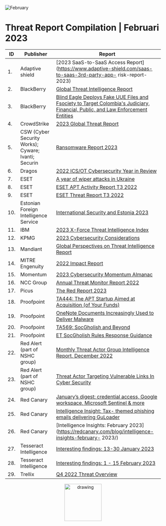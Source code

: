 ![February](https://github.com/jwennekers/2023-Threat-Report-Compilation/assets/136587455/06300ebc-0864-4f4c-9257-e70c0f49d603)

# Threat Report Compilation | Februari 2023

| ID | Publisher  | Report |
| ------------- | ------------- | ------------- |
|1.|Adaptive shield|[2023 SaaS-to-SaaS Access Report](https://www.adaptive-shield.com/saas-to-saas-3rd-party-app- risk-report-2023)|
|2.|BlackBerry| [Global Threat Intelligence Report](https://www.blackberry.com/us/en/solutions/threat-intelligence/2023/threat-intelligence-report-jan) |
|3.|BlackBerry|[Blind Eagle Deploys Fake UUE Files and Fsociety to Target Colombia's Judiciary, Financial, Public, and Law Enforcement Entities](https://blogs.blackberry.com/en/2023/02/blind-eagle-apt-c-36-targets-colombia)|
|4.|CrowdStrike|[2023 Global Threat Report](https://www.crowdstrike.com/global-threat-report/)|
|5.|CSW (Cyber Security Works); Cyware; Ivanti; Securin|[Ransomware Report 2023](https://cybersecurityworks.com/ransomware/)|
|6.|Dragos|[2022 ICS/OT Cybersecurity Year in Review](https://hub.dragos.com/ics-cybersecurity-year-in-review-2022 )|
|7.|ESET|[A year of wiper attacks in Ukraine](https://www.welivesecurity.com/2023/02/24/year-wiper-attacks-ukraine/)|
|8.|ESET|[ESET APT Activity Report T3 2022](https://www.welivesecurity.com/wp-content/uploads/2023/01/eset_apt_activity_report_t32022.pdf)|
|9.|ESET|[ESET Threat Report T3 2022](https://www.welivesecurity.com/wp-content/uploads/2023/02/eset_threat_report_t32022.pdf)|
|10.|Estonian Foreign Intelligence Service|[International Security and Estonia 2023](https://raport.valisluureamet.ee/2023/en/)|
|11.|IBM|[2023 X-Force Threat Intelligence Index](https://www.ibm.com/reports/threat-intelligence)|
|12.|KPMG|[2023 Cybersecurity Considerations](https://kpmg.com/xx/en/home/insights/2023/02/cybersecurity-considerations-2023.html)|
|13.|Mandiant|[Global Perspectives on Threat Intelligence Report](https://www.mandiant.com/global-perspectives-on-threat-intelligence)|
|14.|MITRE Engenuity|[2022 Impact Report](https://mitre-engenuity.org/cybersecurity/center-for-threat-informed-defense/impact-report/)|
|15.|Momentum|[2023 Cybersecurity Momentum Almanac](https://momentumcyber.com/cybersecurity-almanac-2023/)|
|16.|NCC Group|[Annual Threat Monitor Report 2022](https://www.nccgroup.com/us/annual-threat-monitor-report-2022/)|
|17.|Picus|[The Red Report 2023](https://www.picussecurity.com/resource/report/the-red-report-2023)|
|18.|Proofpoint|[TA444: The APT Startup Aimed at Acquisition (of Your Funds)](https://www.proofpoint.com/us/blog/threat-insight/ta444-apt-startup-aimed-at-your-funds)|
|19.|Proofpoint|[OneNote Documents Increasingly Used to Deliver Malware](https://www.proofpoint.com/us/blog/threat-insight/onenote-documents-increasingly-used-to-deliver-malware)|
|20.|Proofpoint|[TA569: SocGholish and Beyond](https://www.proofpoint.com/us/blog/threat-insight/ta569-socgholish-and-beyond)|
|21.|Proofpoint|[ET SocGholish Rules Response Guidance](https://community.emergingthreats.net/t/et-socgholish-rules-response-guidance/335)|
|22.|Red Alert (part of NSHC group)|[Monthly Threat Actor Group Intelligence Report, December 2022](https://redalert.nshc.net/2023/02/16/monthly-threat-actor-group-intelligence-report-december-2022-eng/)|
|23.|Red Alert (part of NSHC group)|[Threat Actor Targeting Vulnerable Links In Cyber Security](https://redalert.nshc.net/2023/02/23/threat-actor-targeting-vulnerable-links-in-cyber-security-eng/)|
|24.|Red Canary|[January’s digest: credential access, Google workspace, Microsoft Sentinel & more](https://www.linkedin.com/pulse/januarys-digest-credential-access-google-workspace-microsoft-/)|
|25.|Red Canary|[Intelligence Insight: Tax- themed phishing emails delivering GuLoader](https://redcanary.com/blog/tax-season-phishing/)|
|26.|Red Canary|[Intelligence Insights: February 2023](https://redcanary.com/blog/intelligence-insights-february- 2023/)|
|27.|Tesseract Intelligence|[Interesting findings: 13-30 January 2023](https://www.linkedin.com/posts/tesseract-intelligence_interesting-findings-from-telegram-underground-activity-7026134051820351489-Dduu)|
|28.|Tesseract Intelligence|[Interesting findings: 1 - 15 February 2023](https://www.linkedin.com/posts/tesseract-intelligence_interesting-findings-for-the-first-half-of-activity-7031592962522255360-IzKr/)|
|29.|Trellix|[Q4 2022 Threat Overview](https://www.trellix.com/en-us/advanced-research-center/threat-reports/feb-2023.html)|

<div align="center">
<img src="https://github.com/jwennekers/2023-Threat-Report-Compilation/assets/136587455/6061c6fd-330d-46e4-acdd-336c580fca4e" alt="drawing" width="120"/>
</div>
